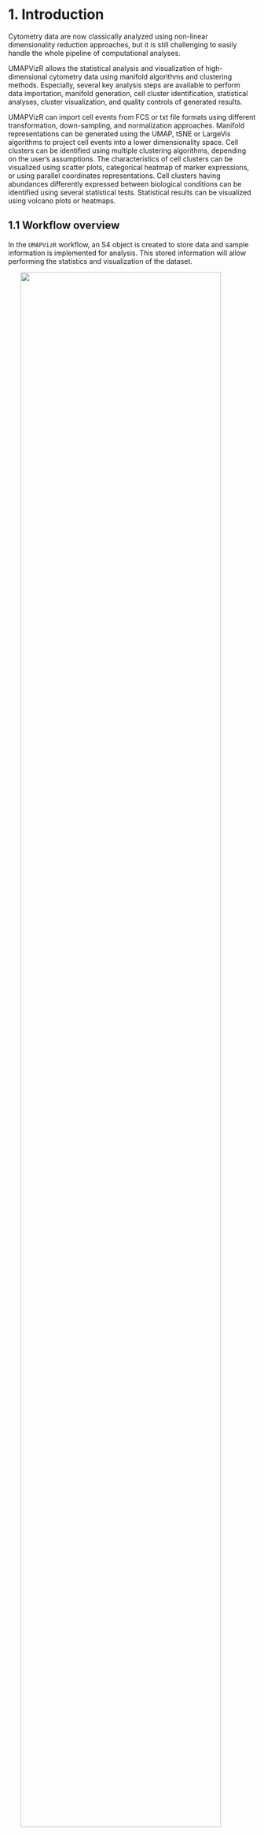 # 1. Introduction

Cytometry data are now classically analyzed using non-linear
dimensionality reduction approaches, but it is still challenging to
easily handle the whole pipeline of computational analyses.

UMAPVizR allows the statistical analysis and visualization of
high-dimensional cytometry data using manifold algorithms and clustering
methods. Especially, several key analysis steps are available to perform
data importation, manifold generation, cell cluster identification,
statistical analyses, cluster visualization, and quality controls of
generated results.

UMAPVizR can import cell events from FCS or txt file formats using
different transformation, down-sampling, and normalization approaches.
Manifold representations can be generated using the UMAP, tSNE or
LargeVis algorithms to project cell events into a lower dimensionality
space. Cell clusters can be identified using multiple clustering
algorithms, depending on the user’s assumptions. The characteristics of
cell clusters can be visualized using scatter plots, categorical heatmap
of marker expressions, or using parallel coordinates representations.
Cell clusters having abundances differently expressed between biological
conditions can be identified using several statistical tests.
Statistical results can be visualized using volcano plots or heatmaps.

## 1.1 Workflow overview

In the `UMAPVizR` workflow, an S4 object is created to store data and
sample information is implemented for analysis. This stored information
will allow performing the statistics and visualization of the dataset.

<img src="README/figures/workflow.png" width="90%" style="display: block; margin: auto;" />

*Figure 1: Workflow of UMAPVizR*

*The analysis in UMAPVizR consists of 5 main steps: (1) importing the
data in FCS or txt format resulting in the creation of an S4 UMAPdata
object; (2) assigning the metadata (sample information) into the
UMAPdata object; and (3) generating the manifold and clustering. The
computed results can be (4) visualized in different manners and (5)
analyzed using statistical approaches.*

## 1.2 Input data

The following conditions must be respected to analyze data with
`UMAPVizR`:

-   **Type and format of data**: The cytometry data that can be analyzed
    and integrated with `UMAPVizR` are flow, mass or spectral cytometry
    data. The input files can be in standard cytometry format (FCS) or
    txt format.
-   **Compensation**: Before starting an analysis with `UMAPVizR`,
    performing the compensation steps for flow cytometry and spectral
    data with conventional software (FlowJo, Kaluza, etc) is necessary.
-   **Cleaning and gating**: It is recommended to remove debris, dead
    cells and doublets before the analysis. A pre-gating on a cell
    population of interest (e.g.lymphocytes, B cells, etc.) can be
    performed.

# 2. Quick start

In this section, the main analysis steps of `UMAPVizR` are presented.

These steps cover several aspects, such as:

-   Installing the package
-   Importing the data and creating an `UMAPdata` object
-   Creating the manifold and clustering
-   Generating basic visualization

## 2.1 Installation

To download `UMAPVizR` it is required `devtools`:

``` r
install.packages("devtools")
library("devtools")
install_github("tchitchek-lab/UMAPVizR")
```

The `UMAPVizR` package automatically downloads the necessary packages
for its operation such as: `coin`, `concaveman`, `dendextend`,
`flowCore`, `ggdendro`, `gglot2`, `gridExtra`, `MASS`, `plyr`,
`reshape`, `reshape2`, `rstatix`, `Rtsne`, `scales`, `stats`, `stringr`,
`uwot`. If not, the packages are available on the `CRAN`, except
`flowCore` which is available on `Bioconductor`.

Once installed, `UMAPVizR` can be loaded using the following command:

``` r
library("UMAPVizR")
```

## 2.2 Importing cell expression profiles (import)

The `import` function allows importing the expression matrix of the
cytometry files into a `UMAPdata` object.

The files to be loaded must be in FCS or txt format. The `import`
function is used as below:

``` r
# creation of a vector containing the names of the files 
files <- list.files("C:/Users/GWMA/Documents/Transreg/03_Kaluza_exports_renamed/Panel_03_NK/", 
                    pattern = "fcs", full.names = TRUE)

# import the FCS files into a UMAPdata object 
UMAPV <- import(files, 
                filetype = "fcs", 
                transform = "logicle", 
                exclude.markers = c("FS-H", "FS-A", "FS-W", "SS-H", 
                                    "SS-A", "SS-W", "Time"), 
                d.method = "density",
                parameters.method = list("exclude.pctile" = 0.01, 
                                         "target.pctile" = 0.05, 
                                         "target.percent" = 0.1))
```

    ## 
    ##   Estimated downsampling-I progress:  0% ...
    ##   Estimated downsampling-I progress: 100% ...
    ##   Estimated downsampling-I progress:  0% ...
    ##   Estimated downsampling-I progress: 100% ...
    ##   Estimated downsampling-I progress:  0% ...
    ##   Estimated downsampling-I progress: 100% ...
    ##   Estimated downsampling-I progress:  0% ...
    ##   Estimated downsampling-I progress: 100% ...
    ##   Estimated downsampling-I progress:  0% ...
    ##   Estimated downsampling-I progress: 100% ...
    ##   Estimated downsampling-I progress:  0% ...
    ##   Estimated downsampling-I progress: 100% ...
    ##   Estimated downsampling-I progress:  0% ...
    ##   Estimated downsampling-I progress: 100% ...
    ##   Estimated downsampling-I progress:  0% ...
    ##   Estimated downsampling-I progress: 100% ...
    ##   Estimated downsampling-I progress:  0% ...
    ##   Estimated downsampling-I progress: 100% ...
    ##   Estimated downsampling-I progress:  0% ...
    ##   Estimated downsampling-I progress: 100% ...
    ##   Estimated downsampling-I progress:  0% ...
    ##   Estimated downsampling-I progress: 100% ...
    ##   Estimated downsampling-I progress:  0% ...
    ##   Estimated downsampling-I progress: 100% ...
    ##   Estimated downsampling-I progress:  0% ...
    ##   Estimated downsampling-I progress: 100% ...
    ##   Estimated downsampling-I progress:  0% ...
    ##   Estimated downsampling-I progress: 100% ...
    ##   Estimated downsampling-I progress:  0% ...
    ##   Estimated downsampling-I progress: 100% ...
    ##   Estimated downsampling-I progress:  0% ...
    ##   Estimated downsampling-I progress: 100% ...
    ##   Estimated downsampling-I progress:  0% ...
    ##   Estimated downsampling-I progress: 100% ...
    ##   Estimated downsampling-I progress:  0% ...
    ##   Estimated downsampling-I progress: 100% ...
    ##   Estimated downsampling-I progress:  0% ...
    ##   Estimated downsampling-I progress: 100% ...
    ##   Estimated downsampling-I progress:  0% ...
    ##   Estimated downsampling-I progress: 100% ...
    ##   Estimated downsampling-I progress:  0% ...
    ##   Estimated downsampling-I progress: 100% ...
    ##   Estimated downsampling-I progress:  0% ...
    ##   Estimated downsampling-I progress: 100% ...
    ##   Estimated downsampling-I progress:  0% ...
    ##   Estimated downsampling-I progress: 100% ...
    ##   Estimated downsampling-I progress:  0% ...
    ##   Estimated downsampling-I progress: 100% ...
    ##   Estimated downsampling-I progress:  0% ...
    ##   Estimated downsampling-I progress: 100% ...
    ##   Estimated downsampling-I progress:  0% ...
    ##   Estimated downsampling-I progress: 100% ...
    ##   Estimated downsampling-I progress:  0% ...
    ##   Estimated downsampling-I progress: 100% ...
    ##   Estimated downsampling-I progress:  0% ...
    ##   Estimated downsampling-I progress: 100% ...

The main arguments of the `import` function are:

-   the `filetype` argument, which allows defining the data file type
    (`fcs` or `txt`)
-   the `transform` argument, which allows choosing the type of
    transformation to apply to the data. Possible values are: `none`,
    `logicle`, `arcsinh` and `logarithmic`. It is advised to use a
    `logicle` transform for flow cytometry, and to use an `arcsinh`
    transform for mass cytometry,
-   the `exclude_markers` argument, which is used to remove the
    irrelevant channels

After importing the dataset, the `plotCellCounts` function allows you to
see the number of cells in each sample to be displayed as follows:

``` r
plot(plotCellCounts(UMAPV, 
                    stats = c("min","median","mean","q75","max"),
                    samples = NULL,
                    sort = TRUE))
```

![](README/figure-markdown_github/plotCellCounts-1.png)

## 2.3 Assigning meta-information of biological samples (assignMetadata)

The metadata (information about the biological samples) can be assigned
to each sample in the dataset. These metadata are then used by the
different visualization methods to properly represent biological
conditions, timepoints, and individuals. The metadata argument must be a
dataframe that contains exclusively the following column names:

-   individual: corresponds to the sample identifier,
-   condition: corresponds to the biological condition of the sample,
-   timepoint: corresponds to the timepoint of the sample (optional).

Here is an example of a metadata assignment:

``` r
# creation of the dataframe 
  metadata <- data.frame("individual"= rep(c("10105LA","10209HE","10306CG",
                                             "10503DC","11204CD","20208AA",
                                             "20210RF"), 4),
                         "condition"= rep(c("PR","SPA","PSO","B7","SJ","SPA","SPA"),4),
                         "timepoint"= c(rep("V1", 7), rep("V6", 7), rep("V7", 7), rep("V8", 7))
  )

rownames(metadata) = paste0(metadata$timepoint,"_", metadata$individual)

# assign the dataframe 
UMAPV <- assignMetadata(UMAPV, 
                        metadata = metadata)
```

## 2.4 Manifold construction and clustering

This section consists in generating the manifold using different
algorithms combined with cell cluster identification.

Two methods are available, depending on the parameters selected:

-   The manifold is generated first, followed by cell cluster
    identification
-   Cell cluster identification is performed followed by the manifold

In the example below, the first method has been performed.

### 2.4.1 Generating a manifold of cell events (generateManifold)

The first step is to compute the manifold on the dataset by following
the instructions below:

``` r
# Perform Manifold from the "UMAPdata" object
UMAPV <- generateManifold(UMAPV, 
                          markers = c("TCRgd", "NKP44", "HLADR", "NKp30", "NKp46",
                                      "NKG2D", "CD3", "CD16", "CD56", "CD8"), 
                          type = "UMAP", 
                          n_neighbors = 15,
                          n_components = 2,
                          metric = "euclidean",
                          n_epochs = NULL,
                          n_threads = 40, 
                          n_sgd_threads = 1,
                          scale = FALSE)
```

    ## Manifold markers are: TCRgd, NKP44, HLADR, NKp30, NKp46, NKG2D, CD3, CD16, CD56, CD8

    ## Manifold method is: UMAP

    ## 17:32:02 UMAP embedding parameters a = 1.896 b = 0.8006

    ## 17:32:02 Read 26682 rows and found 10 numeric columns

    ## 17:32:02 Using Annoy for neighbor search, n_neighbors = 15

    ## 17:32:02 Building Annoy index with metric = euclidean, n_trees = 50

    ## 0%   10   20   30   40   50   60   70   80   90   100%

    ## [----|----|----|----|----|----|----|----|----|----|

    ## **************************************************|
    ## 17:32:04 Writing NN index file to temp file C:\Users\GWMA\AppData\Local\Temp\RtmpclyopB\file46ac4de77d1d
    ## 17:32:04 Searching Annoy index using 40 threads, search_k = 1500
    ## 17:32:05 Annoy recall = 100%
    ## 17:32:05 Commencing smooth kNN distance calibration using 40 threads
    ## 17:32:06 Initializing from normalized Laplacian + noise
    ## 17:32:07 Commencing optimization for 200 epochs, with 535980 positive edges using 1 thread
    ## 17:32:25 Optimization finished

The main arguments of the `generateManifold` function are:

-   the `markers` argument, which specifies the markers to be used for
    the manifold generation
-   the `type` argument, which specifies the manifold method to use

### 2.4.2 Identifying cell clusters having similar marker expression (identifyClusters)

The second step is to identify cell clusters by following the
instructions below:

``` r
# Clustering computation from the manifold 
UMAPV <- identifyClusters(UMAPV, 
                          space = "manifold", 
                          method = "kmeans", 
                          centers = 120, 
                          nstart = 3)
```

    ## Clustering method is: kmeans

    ## Identifying cell clusters...

    ## computing cell clusters boundaries...

    ## computing cell cluster count matrix...

    ## computing cell cluster abundance matrix...

The main arguments of the `identifyClusters` function are:

-   the `space` argument, which determines if the clustering is done on
    the markers or the manifold coordinates
-   the `method` argument, which specifies the clustering algorithm to
    use

After clustering, the `plotClustersCounts` function allows to visualize
the cells of each sample in the clusters as follows:

``` r
plot(plotClustersCounts(UMAPV, 
                        clusters = NULL,
                        sort = TRUE))
```

![](README/figure-markdown_github/plotClustersCounts-1.png)

## 2.5 Basic Visualization

Once the manifold has been generated and cell clusters have been
identified, it is possible to perform different types of visualization
which are detailed below.

### 2.5.1 Representation of a computed manifold (PlotManifold)

The `plotManifold` function displays a computed manifold representation
for a given analysis. Cell clusters are delimited by black lines on the
manifold.

The main argument of the `plotManifold` function is the `markers`
argument which is used to specify the colour of the cells. If the
`density` value is used, then a UMAP representation showing the
distribution of the cell density for all samples will be shown as below:

``` r
# Display manifold overlay by 'density' 
plotManifold(UMAPV, 
             markers = "density")
```

![](README/figure-markdown_github/PlotManifold-1.png)

If the name of the marker is used, then the intensity of marker
expression, overlaid on the manifold (e.g. CD8), will be shown as below:

``` r
# Display manifold overlay by 'markers'  
plotManifold(UMAPV, 
             markers = "CD8")
```

![](README/figure-markdown_github/PlotManifold2-1.png)

It is possible to specify the biological samples to be displayed in the
representation using the `samples` argument as below:

``` r
# Display manifold overlay by 'density' by sample 
plotManifold(UMAPV, 
             markers = "density", 
             samples = "V1_10105LA")
```

![](README/figure-markdown_github/PlotManifold3-1.png)

\[Add text\]

``` r
# Display manifold overlay by 'cluster' 
plotManifold(UMAPV, 
             markers = "clusters")
```

![](README/figure-markdown_github/PlotManifold4-1.png) \### 2.5.2
Heatmap of cell marker expressions (plotHmExpressions)

The `plotHmExpressions` function shows marker median relative
expressions for all clusters in the whole dataset.

The mean of the median expression of each marker is classified into 4
categories (the number of categories can be changed by users, `nb.cat`
parameters). Hierarchical clustering is performed at both the marker and
cluster levels and is represented using dendrograms (the hierarchical
clustering parameters can be changed by users `method.hclust`
parameters).

This function is used as below:

``` r
# Heatmap of expression markers 
hm.exp <- plotHmExpressions(UMAPV)
gridExtra::grid.arrange(hm.exp)
```

![](README/figure-markdown_github/PlotHMExpressions-1.png) It is
possible to customize the `plotHmExpressions` with these parameters:

-   the `markers` argument, which specifies the markers to be displayed
-   the `clusters` argument, which specifies the identifiers of the
    clusters to be displayed

These parameters can be used independently of each other as in the
following example:

``` r
# Heatmap of expression markers 
hm.exp <- plotHmExpressions(UMAPV, 
                            markers = c("NKP44", "NKp30", "NKp46", "NKG2D"), 
                            clusters = c(1:50))
gridExtra::grid.arrange(hm.exp)
```

![](README/figure-markdown_github/plotHmExpressions2-1.png)

# 3. Statistics and visualization

## 3.1 Compute differential abundance analyses

Once the cell clustering performed, it is possible to do a differential
analysis of cell cluster abundances to identify relevant cell clusters.

The `computeStatistics` function allows to perform the such operation
and several parameters must be taken into consideration:

-   the `condition` argument, which specifies the biological condition
    to be compared
-   the `ref.condition` argument, which specifies the reference
    biological condition
-   the `test.statistics` argument, which specifies the name of the
    statistical test to use
-   the `paired` argument, which specifies if samples are paired in the
    statistical comparison

This function is used as follows:

``` r
# Compute statistics 
baseline = "V1"
list.conditions <- c("V6", "V7", "V8")

for (condition in list.conditions) {
  UMAPV <- computeStatistics(UMAPV, 
                             condition = paste0(condition), 
                             ref.condition = paste0(baseline),
                             test.statistics = "wilcox.test",
                             paired = FALSE)
}
```

    ## Computing of the wilcox.test for: V6 vs. V1

    ## Computing of the wilcox.test for: V7 vs. V1

    ## Computing of the wilcox.test for: V8 vs. V1

## 3.2 Visualisation of statistical analysis

### 3.2.1 Volcano plot of statistical analysis (plotVolcanoPlot)

The `plotVolcanoPlot` function shows the clusters whose number of
associated cells is statistically different between two biological
conditions and/or timepoints.

For each cluster, the p-value (indicated by -log10(p-value)) is
represented on the Y-axis and the cell abundance fold-change (indicated
by log2(fold-change)) is represented on the X-axis. The thresholds for
the p-value (`th.pv` parameter) and the fold-change (`th.fc` parameter)
are shown as dotted lines. Cell clusters down-represented are shown in
green and cell clusters up-represented are shown in red.

Here is an example for generating such representation:

``` r
# Volcano plot for differential analysis 
plotVolcanoPlot(UMAPV,
                comparison = ("V7 vs. V1"),
                th.pv = 1.3,
                th.fc = 1.5)
```

![](README/figure-markdown_github/plotVolcanoPlot-1.png)

### 3.2.2 Heatmap of statistical analysis results (plotHmStatistics)

The `plotHmStatistics` function shows the differences in abundance
between different conditions for each cluster.

For each cluster, the p-value, the log2(fold-change) and the effect size
(`statistics` parameters) can be represented. Down-represented clusters
are represented in orange, and up-represented clusters are represented
in blue. Furthermore, it is possible to choose the clusters to be
represented with the `clusters` parameter.

Here is an example for generating such representation:

``` r
# Heatmap of statistics
hm.stats <- plotHmStatistics(UMAPV, 
                             clusters = NULL,
                             statistics = "pvalue")

gridExtra::grid.arrange(hm.stats)
```

![](README/figure-markdown_github/plotHmStatistics-1.png)

## 3.3 Visualisation of cell cluster abundances

### 3.3.1 Heatmap of cell cluster abundances (plotHmAbundances)

The `plotHmAbundances` function shows the cellular distribution of
samples within a given cluster.

The more the sample is represented within the cluster, the redder the
tile. If the sample is not represented in the cluster, then the tile
will be black. The `plotHmAbundances` function can be interesting to
visualize the abundance of statistically different clusters between two
conditions, as in the following example:

``` r
#Samples to study
V1 <- unique(UMAPV@samples)[grepl("V1", unique(UMAPV@samples))]
V6 <- unique(UMAPV@samples)[grepl("V6", unique(UMAPV@samples))]
samples = c(V1, V6)

#Statistically different clusters
stats <- UMAPV@statistic[UMAPV@statistic$comparison == "V6 vs. V1",]
clusters = stats[stats$pvalue<=0.05 & abs(stats$lfc)>log(1.2)/log(2),]$clusters

# Heatmap of abundances
plotHmAbundances(UMAPV, 
                 clusters = clusters,
                 samples = samples,
                 rescale = TRUE)
```

![](README/figure-markdown_github/plotHmAbundances-1.png)

### 3.3.2 Cell cluster abundances using a boxplot representation (plotBoxplot)

The `plotBoxPlot` function shows the cell distribution between several
biological conditions and/or timepoints for a single cluster or for a
combined set of clusters.

This display shows the abundances of the user-defined cell clusters
(`clusters` parameter). It is possible to observe the cell abundance as
a function of the biological condition or timepoint (`obervation`
parameter). In addition, statistical tests can be performed and
displayed directly on the boxplot.

Here is an example for generating such representation:

``` r
# Boxplot for differential analysis
plotBoxplot(UMAPV, 
            clusters = clusters,
            samples = NULL,
            observation = "timepoint", 
            test.statistics = "wilcox.test")
```

![](README/figure-markdown_github/plotBoxplot-1.png)

Other possible parameters to customize the `plotBoxPlot` are:

-   the `samples` argument, which specifies the biological samples to be
    displayed
-   the `paired` argument, which specifies if samples are paired in the
    statistical comparison

### 3.3.3 MDS representation based on cell cluster abundances (plotMDS)

The `plotMDS` function shows similarities between samples or clusters
based on cell cluster abundances.

Each point represents a sample or a cluster (`levels` parameter) and the
distance between the points is proportional to the Euclidean distance
between these objects. It is possible to observe the cell abundance as a
function of the biological condition or timepoint (`condition.samples`
parameter)

Here is an example for generating such representation:

``` r
# MDS
plotMDS(UMAPV, 
        levels = "samples", 
        condition.samples = "timepoint", 
        clusters = NULL, 
        samples = NULL)
```

![](README/figure-markdown_github/plotMDS-1.png)

Other possible parameters to customize the `plotMDS` are:

-   the `clusters` argument, which specifies the identifiers of the
    clusters to be displayed
-   the `samples` argument, which specifies the biological samples to be
    displayed

### 3.3.4 PCA representation based on cell cluster abundances (plotPCA)

The `plotPCA` function shows similarities between samples or clusters
based on cell cluster abundances.

Each point represents a sample or a cluster (`levels` parameter). It is
possible to observe the cell abundance as a function of the biological
condition or timepoint (`condition.samples` parameter)

``` r
# PCA
plotPCA(UMAPV, 
        levels = "clusters", 
        clusters = NULL, 
        samples = NULL, 
        condition.samples = "condition")
```

![](README/figure-markdown_github/plotPCA-1.png)

Other possible parameters to customize the `plotPCA` are:

-   the `clusters` argument, which specifies the identifiers of the
    clusters to be displayed
-   the `samples` argument, which specifies the biological samples to be
    displayed

# 4. Quality control

The `UMAPVizR` package allows to perform quality control of generated
results.

The quality control can be performed:

-   on the input dataset to check the names and range expression of the
    markers of each sample
-   on the generated results, to check the quality of the cell
    clustering.

## 4.1 Quality control of the dataset

The input dataset can be checked in two ways. The first method checks
the concordance of the markers names between the different samples.

Here is an example of generating such quality control:

``` r
# Check for marker concordance
QCN <- QCMarkerNames(files)
```

    ##            nb_cells FS-H FS-A FS-W SS-H SS-A SS-W       FL1-A    FL2-A  FL3-A
    ## V1_10105LA     5768 FS-H FS-A FS-W SS-H SS-A SS-W TCR gd-FITC NKP44-PE DR-ECD
    ## V1_10209HE     4944 FS-H FS-A FS-W SS-H SS-A SS-W TCR gd-FITC NKP44-PE DR-ECD
    ## V1_10306CG     4746 FS-H FS-A FS-W SS-H SS-A SS-W TCR gd-FITC NKP44-PE DR-ECD
    ## V1_10503DC     5877 FS-H FS-A FS-W SS-H SS-A SS-W TCR gd-FITC NKP44-PE DR-ECD
    ## V1_11204CD     5194 FS-H FS-A FS-W SS-H SS-A SS-W TCR gd-FITC NKP44-PE DR-ECD
    ## V1_20208AA     9435 FS-H FS-A FS-W SS-H SS-A SS-W TCR gd-FITC NKP44-PE DR-ECD
    ##                 FL4-A      FL5-A     FL6-A    FL7-A     FL8-A      FL9-A FL10-A
    ## V1_10105LA NKp30-Pcy5 NKp46-Pcy7 NKG2D-APC CD3-A700 CD16-A750 CD56-BV421 CD8-KO
    ## V1_10209HE NKp30-Pcy5 NKp46-Pcy7 NKG2D-APC CD3-A700 CD16-A750 CD56-BV421 CD8-KO
    ## V1_10306CG NKp30-Pcy5 NKp46-Pcy7 NKG2D-APC CD3-A700 CD16-A750 CD56-BV421 CD8-KO
    ## V1_10503DC NKp30-Pcy5 NKp46-Pcy7 NKG2D-APC CD3-A700 CD16-A750 CD56-BV421 CD8-KO
    ## V1_11204CD NKp30-Pcy5 NKp46-Pcy7 NKG2D-APC CD3-A700 CD16-A750 CD56-BV421 CD8-KO
    ## V1_20208AA NKp30-Pcy5 NKp46-Pcy7 NKG2D-APC CD3-A700 CD16-A750 CD56-BV421 CD8-KO

If the marker names are not the same for each sample, they can be
corrected using the `renameMarkers` as below:

``` r
# Rename markers if necessary
UMAPV <- renameMarkers(UMAPV, marker.names = c("TCRgd", "NKP44", "HLADR", "NKp30", "NKp46",
                                               "NKG2D", "CD3", "CD16", "CD56", "CD8"))
```

The second method computes the 5 centiles and 95 centiles expression
values for each marker of each sample:

``` r
# Check the expression values for markers
QCR <- QCMarkerRanges(files)
```

    ##                  FS       FS       FS       SS       SS       SS TCR gd-FITC
    ## V1_10105LA 4.836585 4.989121 4.353023 4.246526 4.410427 4.347033    1.222985
    ## V1_10209HE 4.830411 4.955269 4.347033 4.233577 4.376030 4.334798    1.404291
    ## V1_10306CG 4.947511 5.075207 4.347033 4.306356 4.453486 4.340958    1.624966
    ## V1_10503DC 4.829002 4.962259 4.353023 4.289901 4.446210 4.347033    1.636824
    ## V1_11204CD 4.726316 4.872409 4.347033 4.218561 4.382770 4.334798    1.346113
    ## V1_20208AA 4.812913 4.943068 4.353023 4.235458 4.394541 4.340958    1.576944
    ##             NKP44-PE   DR-ECD NKp30-Pcy5 NKp46-Pcy7 NKG2D-APC  CD3-A700
    ## V1_10105LA 1.2894598 1.271010  1.1037258   1.989170  2.056610 1.9222306
    ## V1_10209HE 0.9668970 1.579406  1.1496302   1.846668  2.414580 0.9294985
    ## V1_10306CG 0.8354852 1.698004  0.8368412   2.761478  3.339898 1.2062602
    ## V1_10503DC 1.0512715 1.318435  0.8781855   2.253348  2.616961 0.8506702
    ## V1_11204CD 1.3617717 1.551328  1.3062589   2.304870  1.833130 0.9218318
    ## V1_20208AA 1.3851102 1.888522  0.6596576   1.871311  2.670243 1.0915774
    ##            CD16-A750 CD56-BV421   CD8-KO
    ## V1_10105LA  2.265913   2.708021 1.823717
    ## V1_10209HE  2.694609   2.973497 1.934102
    ## V1_10306CG  2.824189   2.967019 1.673800
    ## V1_10503DC  2.686252   2.916044 2.133573
    ## V1_11204CD  2.473504   2.863429 2.360409
    ## V1_20208AA  2.904624   2.972236 1.752453

    ##                  FS       FS       FS       SS       SS       SS TCR gd-FITC
    ## V1_10105LA 5.158144 5.305961 4.443943 4.621098 4.813464 4.506733    2.280538
    ## V1_10209HE 5.173436 5.307780 4.403514 4.584182 4.724468 4.413979    2.118809
    ## V1_10306CG 5.248328 5.374601 4.392790 4.614367 4.754747 4.413979    2.195158
    ## V1_10503DC 5.137767 5.276119 4.413979 4.626658 4.789096 4.434183    2.290403
    ## V1_11204CD 5.168864 5.299504 4.419119 4.601341 4.781551 4.458183    2.503850
    ## V1_20208AA 5.155240 5.290800 4.403514 4.567590 4.746772 4.443943    2.271837
    ##            NKP44-PE   DR-ECD NKp30-Pcy5 NKp46-Pcy7 NKG2D-APC CD3-A700 CD16-A750
    ## V1_10105LA 2.698542 3.751472   3.070920   4.164283  3.928043 3.178521  4.747111
    ## V1_10209HE 2.408619 3.910715   3.057855   3.956062  3.914080 2.842833  4.826450
    ## V1_10306CG 2.412678 3.838884   3.186744   4.040787  4.063245 3.043769  4.817522
    ## V1_10503DC 2.414765 3.107674   3.167953   3.917157  3.895880 2.806967  4.751921
    ## V1_11204CD 2.543483 3.261072   3.107780   3.986661  3.822221 2.822286  4.611977
    ## V1_20208AA 2.510327 3.639751   3.115192   3.894700  3.917722 2.949332  4.845409
    ##            CD56-BV421   CD8-KO
    ## V1_10105LA   4.359073 3.387718
    ## V1_10209HE   4.428926 3.528046
    ## V1_10306CG   4.336497 3.744981
    ## V1_10503DC   4.264874 3.901291
    ## V1_11204CD   4.269538 3.841241
    ## V1_20208AA   4.265343 3.673689

## 4.2 Control quality of the cell clustering result

The quality control of clustering can be checked in two ways.

The first method allows the identification of small clusters,
i.e.clusters whose number of cells is below a specific threshold. The
results can be represented as a heatmap. On the left are the
contributions of each sample and on the right are the contribution of
the whole dataset. If the tile is red then the cluster is less than the
specified number of cells, if the tile is green, the cluster is greater
than or equal to the specified number of cells. The percentage of
clusters with a small number of cells among all clusters is shown at the
top of the heatmap.

The function is as below:

``` r
# QC for small clusters 
QCS <- QCSmallClusters(UMAPV,
                       th.size = 50, 
                       plot.device = TRUE)
```

![](README/figure-markdown_github/QCSmallClusters-1.png)

    ##      V1_10105LA V1_10209HE V1_10306CG V1_10503DC V1_11204CD V1_20208AA
    ## [1,]      FALSE      FALSE      FALSE       TRUE       TRUE      FALSE
    ## [2,]       TRUE       TRUE       TRUE      FALSE      FALSE      FALSE
    ## [3,]       TRUE       TRUE       TRUE       TRUE       TRUE       TRUE
    ## [4,]      FALSE      FALSE       TRUE      FALSE      FALSE      FALSE
    ## [5,]       TRUE      FALSE      FALSE      FALSE      FALSE      FALSE
    ## [6,]      FALSE      FALSE       TRUE      FALSE       TRUE       TRUE
    ##      V1_20210RF V6_10105LA V6_10209HE V6_10306CG V6_10503DC V6_11204CD
    ## [1,]      FALSE      FALSE      FALSE      FALSE      FALSE       TRUE
    ## [2,]      FALSE       TRUE      FALSE      FALSE      FALSE      FALSE
    ## [3,]       TRUE       TRUE       TRUE       TRUE       TRUE       TRUE
    ## [4,]      FALSE      FALSE      FALSE       TRUE      FALSE      FALSE
    ## [5,]      FALSE      FALSE      FALSE      FALSE      FALSE      FALSE
    ## [6,]      FALSE      FALSE      FALSE       TRUE       TRUE      FALSE
    ##      V6_20208AA V6_20210RF V7_10105LA V7_10209HE V7_10306CG V7_10503DC
    ## [1,]      FALSE      FALSE      FALSE       TRUE      FALSE      FALSE
    ## [2,]      FALSE      FALSE      FALSE      FALSE      FALSE      FALSE
    ## [3,]       TRUE       TRUE       TRUE       TRUE       TRUE       TRUE
    ## [4,]      FALSE      FALSE      FALSE      FALSE       TRUE      FALSE
    ## [5,]      FALSE      FALSE      FALSE      FALSE      FALSE      FALSE
    ## [6,]      FALSE      FALSE      FALSE      FALSE      FALSE      FALSE
    ##      V7_11204CD V7_20208AA V7_20210RF V8_10105LA V8_10209HE V8_10306CG
    ## [1,]       TRUE      FALSE      FALSE       TRUE      FALSE      FALSE
    ## [2,]      FALSE      FALSE      FALSE      FALSE       TRUE       TRUE
    ## [3,]       TRUE       TRUE       TRUE       TRUE       TRUE       TRUE
    ## [4,]       TRUE      FALSE      FALSE       TRUE      FALSE      FALSE
    ## [5,]       TRUE      FALSE      FALSE      FALSE      FALSE      FALSE
    ## [6,]       TRUE      FALSE      FALSE      FALSE      FALSE       TRUE
    ##      V8_10503DC V8_11204CD V8_20208AA V8_20210RF total.cells
    ## [1,]      FALSE       TRUE      FALSE      FALSE       FALSE
    ## [2,]      FALSE      FALSE      FALSE      FALSE       FALSE
    ## [3,]       TRUE       TRUE       TRUE       TRUE       FALSE
    ## [4,]      FALSE      FALSE      FALSE      FALSE       FALSE
    ## [5,]      FALSE      FALSE      FALSE      FALSE       FALSE
    ## [6,]      FALSE       TRUE      FALSE      FALSE       FALSE

The second method allows to identify the uniform clusters, i.e.those
with unimodal expression and low dispersion of expression for all its
markers.

The most important parameter of the `QCUniformClusters` function is
`uniform.test`, three possibilities:

-   `uniform` corresponds to the verification of the unimodal
    distribution of markers with Hartigan’s test (`th.pvalue`
    parameter),
-   `IQR` corresponds to the verification of the distribution of markers
    so that they are not below the IQR threshold (`th.IQR` parameter)
-   `both` correspond to the combination of the two parameters: uniform
    and IQR

The results can be represented as a heatmap. If the tile is green then
the cell clusters have the uniform phenotype, if the tile is red, the
cell clusters have the phenotype that is not uniform. The percentage of
clusters having a uniform phenotype among all clusters is shown at the
top of the heatmap. If the score is high, it indicates that the
clustering is good.

The function is as below:

``` r
# QC for uniform clusters
QCU <- QCUniformClusters(UMAPV,
                         uniform.test = "both",
                         th.pvalue = 0.05,
                         th.IQR = 2,
                         plot.device = TRUE)
```

    ## Using clusters as id variables
    ## Using clusters as id variables

![](README/figure-markdown_github/QCUniformClusters-1.png)

    ##   clusters markers    pv_dip       IQR passed
    ## 1        1    CD16 0.9840834 0.3861998   TRUE
    ## 2        1     CD3 0.9909752 0.3403437   TRUE
    ## 3        1    CD56 0.9608222 0.3313725   TRUE
    ## 4        1     CD8 0.9204992 0.3471428   TRUE
    ## 5        1   HLADR 0.9886411 0.2666003   TRUE
    ## 6        1   NKG2D 0.9414757 0.2208474   TRUE

# 5. Advanced usage

## 5.1 Upsampling

The `performUpsampling` function allows the data set to be implemented
if downsampling has been performed.

This function is used after performing the manifold and clustering (Step
2.4). After calculating the centroids from the existing clusters, the
implemented cells will be associated according to their expression
similarity with the centroid.

The procedure is as follows:

``` r
UMAPV <- performUpsampling(UMAPV,
                           files = files,
                           transform = "logicle")
```

## 5.2 Export

The `export` function allows extracting of the dataset in FCS or txt
format with some parameters such as UMAP coordinates and clusters.

Please note that if downsampling and upsampling have been performed,
only the downsampled cells will be extracted.

With the following method:

``` r
export(UMAPV,
       filename = "Analyses_NK_K100.fcs",
       clusters = NULL,
       samples = NULL)
```

    ## [1] "Analyses_NK_K100.fcs"
